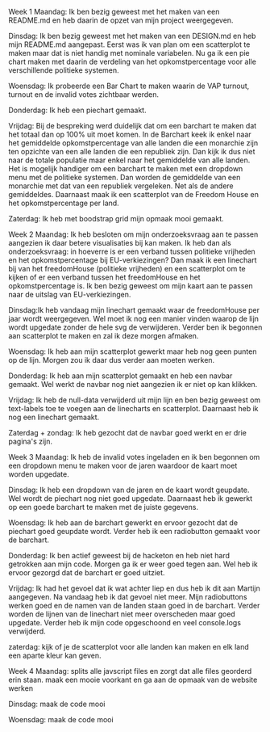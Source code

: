 Week 1
Maandag: Ik ben bezig geweest met het maken van een README.md en heb daarin de opzet van mijn project weergegeven.

Dinsdag: Ik ben bezig geweest met het maken van een DESIGN.md en heb mijn README.md aangepast. Eerst was ik van plan om een scatterplot te maken maar dat is niet handig met nominale variabelen. Nu ga ik een pie chart maken met daarin de verdeling van het opkomstpercentage voor alle verschillende politieke systemen.

Woensdag: Ik probeerde een Bar Chart te maken waarin de VAP turnout, turnout en de invalid votes zichtbaar werden.

Donderdag: Ik heb een piechart gemaakt.

Vrijdag: Bij de bespreking werd duidelijk dat om een barchart te maken dat het totaal dan op 100% uit moet komen. In de Barchart keek ik enkel naar het gemiddelde opkomstpercentage van alle landen die een monarchie zijn ten opzichte van een alle landen die een republiek zijn. Dan kijk ik dus niet naar de totale populatie maar enkel naar het gemiddelde van alle landen. Het is mogelijk handiger om een barchart te maken met een dropdown menu met de politieke systemen. Dan worden de gemiddelde van een monarchie met dat van een republiek vergeleken. Net als de andere gemiddeldes. Daarnaast maak ik een scatterplot van de Freedom House en het opkomstpercentage per land.

Zaterdag: Ik heb met boodstrap grid mijn opmaak mooi gemaakt.



Week 2
Maandag: Ik heb besloten om mijn onderzoeksvraag aan te passen aangezien ik daar betere visualisaties bij kan maken. Ik heb dan als onderzoeksvraag: in hoeverre is er een verband tussen politieke vrijheden en het opkomstpercentage bij EU-verkiezingen? Dan maak ik een linechart bij van het freedomHouse (politieke vrijheden) en een scatterplot om te kijken of er een verband tussen het freedomHouse en het opkomstpercentage is. Ik ben bezig geweest om mijn kaart aan te passen naar de uitslag van EU-verkiezingen.

Dinsdag:Ik heb vandaag mijn linechart gemaakt waar de freedomHouse per jaar wordt weergegeven. Wel moet ik nog een manier vinden waarop de lijn wordt upgedate zonder de hele svg de verwijderen. Verder ben ik begonnen aan scatterplot te maken en zal ik deze morgen afmaken.

Woensdag:
Ik heb aan mijn scatterplot gewerkt maar heb nog geen punten op de lijn. Morgen zou ik daar dus verder aan moeten werken.

Donderdag:
Ik heb aan mijn scatterplot gemaakt en heb een navbar gemaakt. Wel werkt de navbar nog niet aangezien ik er niet op kan klikken.

Vrijdag:
Ik heb de null-data verwijderd uit mijn lijn en ben bezig geweest om text-labels toe te voegen aan de linecharts en scatterplot. Daarnaast heb ik nog een linechart gemaakt.

Zaterdag + zondag: Ik heb gezocht dat de navbar goed werkt en er drie pagina's zijn.



Week 3
Maandag: Ik heb de invalid votes ingeladen en ik ben begonnen om een dropdown menu te maken voor de jaren waardoor de kaart moet worden upgedate.

Dinsdag: Ik heb een dropdown van de jaren en de kaart wordt geupdate. Wel wordt de piechart nog niet goed upgedate. Daarnaast heb ik gewerkt op een goede barchart te maken met de juiste gegevens.

Woensdag: Ik heb aan de barchart gewerkt en ervoor gezocht dat de piechart goed geupdate wordt. Verder heb ik een radiobutton gemaakt voor de barchart.

Donderdag: Ik ben actief geweest bij de hacketon en heb niet hard getrokken aan mijn code. Morgen ga ik er weer goed tegen aan. Wel heb ik ervoor gezorgd dat de barchart er goed uitziet.

Vrijdag: Ik had het gevoel dat ik wat achter liep en dus heb ik dit aan Martijn aangegeven. Na vandaag heb ik dat gevoel niet meer. Mijn radiobuttons werken goed en de namen van de landen staan goed in de barchart. Verder worden de lijnen van de linechart niet meer overscheden maar goed upgedate. Verder heb ik mijn code opgeschoond en veel console.logs verwijderd.

zaterdag: kijk of je de scatterplot voor alle landen kan maken en elk land een aparte kleur kan geven.


Week 4
Maandag: splits alle javscript files en zorgt dat alle files georderd erin staan. maak een mooie voorkant en ga aan de opmaak van de website werken

Dinsdag: maak de code mooi

Woensdag: maak de code mooi
